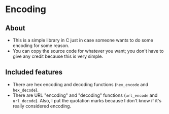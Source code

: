 # Encoding

## About
 - This is a simple library in C just in case someone wants to do some encoding for some reason.
 - You can copy the source code for whatever you want; you don't have to give any credit because this is very simple.

## Included features
 - There are hex encoding and decoding functions (`hex_encode` and `hex_decode`).
 - There are URL "encoding" and "decoding" functions (`url_encode` and `url_decode`). Also, I put the quotation marks because I don't know if it's really considered encoding.
